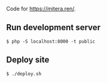 Code for https://mitera.ren/.

## Run development server

```
$ php -S localhost:8000 -t public
```

## Deploy site

```
$ ./deploy.sh
```

